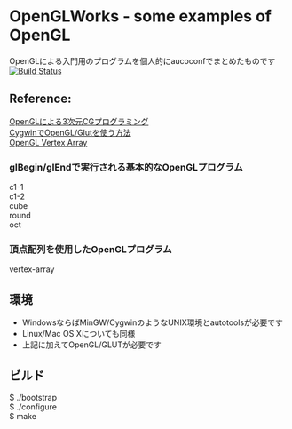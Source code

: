 #  OpenGLWorks - some examples of OpenGL
OpenGLによる入門用のプログラムを個人的にaucoconfでまとめたものです 
[![Build Status](https://travis-ci.org/Hiroyuki-Nagata/OpenGLWorks.svg?branch=master)](https://travis-ci.org/Hiroyuki-Nagata/OpenGLWorks)  
  
## Reference:
  [OpenGLによる3次元CGプログラミング](http://www.res.kutc.kansai-u.ac.jp/~hayashi/cg3d/)  
  [CygwinでOpenGL/Glutを使う方法](http://www.pitecan.com/info/winglut.html)  
  [OpenGL Vertex Array](http://www.songho.ca/opengl/gl_vertexarray.html)  

### glBegin/glEndで実行される基本的なOpenGLプログラム
   c1-1  
   c1-2  
   cube  
   round  
   oct  

### 頂点配列を使用したOpenGLプログラム
   vertex-array  
  
## 環境
* WindowsならばMinGW/CygwinのようなUNIX環境とautotoolsが必要です
* Linux/Mac OS Xについても同様
* 上記に加えてOpenGL/GLUTが必要です
  
## ビルド
  $ ./bootstrap  
  $ ./configure  
  $ make  
